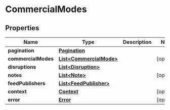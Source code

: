 
# CommercialModes

## Properties
Name | Type | Description | Notes
------------ | ------------- | ------------- | -------------
**pagination** | [**Pagination**](Pagination.md) |  | 
**commercialModes** | [**List&lt;CommercialMode&gt;**](CommercialMode.md) |  |  [optional]
**disruptions** | [**List&lt;Disruption&gt;**](Disruption.md) |  | 
**notes** | [**List&lt;Note&gt;**](Note.md) |  |  [optional]
**feedPublishers** | [**List&lt;FeedPublisher&gt;**](FeedPublisher.md) |  | 
**context** | [**Context**](Context.md) |  |  [optional]
**error** | [**Error**](Error.md) |  |  [optional]



